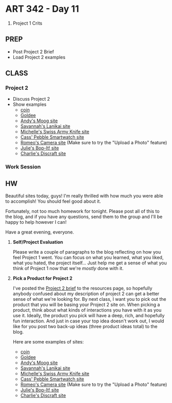 ART 342 - Day 11
=======================================

1. Project 1 Crits

PREP
---------------------------------------
- Post Project 2 Brief
- Load Project 2 examples



CLASS
---------------------------------------

### Project 2
- Discuss Project 2
- Show examples
	- [coin](https://onlycoin.com/)
	- [Goldee](http://web.archive.org/web/20140701032202/http://getgoldee.com/)
	- [Andy's Moog site](http://andobe.com/moog/)
	- [Savannah's Lanikai site](http://web.pdx.edu/~savj/lanikaiSite/)
	- [Michelle's Swiss Army Knife site](http://web.pdx.edu/~mml2/swiss1/index.html)
	- [Cass' Pebble Smartwatch site](http://web.pdx.edu/~cswan/project_2/)
	- [Romeo's Camera site](http://web.pdx.edu/~romeos/dianacamera/) (Make sure to try the "Upload a Photo" feature)
	- [Julie's Bop-It! site](http://web.pdx.edu/~lesseg/Project%202/index.html)
	- [Charlie's Discraft site](http://web.pdx.edu/~charliek/product_placement/index.html)



### Work Session



HW
---------------------------------------
Beautiful sites today, guys! I'm really thrilled with how much you were able to accomplish! You should feel good about it. 

Fortunately, not too much homework for tonight. Please post all of this to the blog, and if you have any questions, send them to the group and I'll be happy to help however I can!

Have a great evening, everyone.



1. **Self/Project Evaluation**
	
	Please write a couple of paragraphs to the blog reflecting on how you feel Project 1 went. You can focus on what you learned, what you liked, what you hated, the project itself… Just help me get a sense of what you think of Project 1 now that we're *mostly* done with it.
	

2. **Pick a Product for Project 2**
	
	I've posted the [Project 2 brief](http://art342w14.files.wordpress.com/2014/01/art-342-project-2-product-placement.pdf) to the resources page, so hopefully anybody confused about my description of project 2 can get a better sense of what we're looking for. By next class, I want you to pick out the product that you will be basing your Project 2 site on. When picking a product, think about what kinds of interactions you have with it as you use it. Ideally, the product you pick will have a deep, rich, and hopefully fun interaction. And just in case your top idea doesn't work out, I would like for you post two back-up ideas (three product ideas total) to the blog. 
	
	Here are some examples of sites: 
	
	- [coin](https://onlycoin.com/)
	- [Goldee](http://getgoldee.com/)
	- [Andy's Moog site](http://andobe.com/moog/)
	- [Savannah's Lanikai site](http://web.pdx.edu/~savj/lanikaiSite/)
	- [Michelle's Swiss Army Knife site](http://web.pdx.edu/~mml2/swiss1/index.html)
	- [Cass' Pebble Smartwatch site](http://web.pdx.edu/~cswan/project_2/)
	- [Romeo's Camera site](http://web.pdx.edu/~romeos/dianacamera/) (Make sure to try the "Upload a Photo" feature)
	- [Julie's Bop-It! site](http://web.pdx.edu/~lesseg/Project%202/index.html)
	- [Charlie's Discraft site](http://web.pdx.edu/~charliek/product_placement/index.html)
	